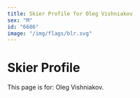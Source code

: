 ```yaml
---
title: Skier Profile for Oleg Vishniakov
sex: "M"
id: "6686"
image: "/img/flags/blr.svg" 
---
```


# Skier Profile

This page is for: Oleg Vishniakov.
    